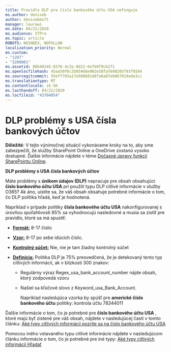 ```yaml
---
title: Pravidlo DLP pre číslo bankového účtu USA nefunguje
ms.author: deniseb
author: denisebmsft
manager: laurawi
ms.date: 04/21/2020
ms.audience: ITPro
ms.topic: article
ROBOTS: NOINDEX, NOFOLLOW
localization_priority: Normal
ms.custom:
- "1287"
- "3200001"
ms.assetid: 80b40145-8376-4c3a-8d22-6efb9f9cb271
ms.openlocfilehash: 45aa50f6c3505468e902e58faf698205f93f9264
ms.sourcegitcommit: 55eff703a17e500681d8fa6a87eb067019ade3cc
ms.translationtype: MT
ms.contentlocale: sk-SK
ms.lasthandoff: 04/22/2020
ms.locfileid: "43704054"
---
```

# <a name="dlp-issues-with-us-bank-account-numbers"></a>DLP problémy s USA čísla bankových účtov

**Dôležité**: V tejto výnimočnej situácií vykonávame kroky na to, aby sme zabezpečili, že služby SharePoint Online a OneDrive zostanú vysoko dostupné. Ďalšie informácie nájdete v téme [Dočasné úpravy funkcií SharePointu Online](https://aka.ms/ODSPAdjustments).

**DLP problémy s USA čísla bankových účtov**

Máte problémy s **únikom údajov (DLP)** nepracuje pre obsah obsahujúci **číslo bankového účtu USA** pri použití typu DLP citlivé informácie v služby O365? Ak áno, uistite sa, že váš obsah obsahuje potrebné informácie o tom, čo DLP politika hľadá, keď je hodnotená.
  
Napríklad v prípade politiky **čísla bankového účtu USA** nakonfigurovanej s úrovňou spoľahlivosti 85% sa vyhodnocujú nasledovné a musia sa zistiť pre pravidlo, ktoré sa má spustiť:
  
- **[Formát:](https://docs.microsoft.com/office365/securitycompliance/what-the-sensitive-information-types-look-for#format-77)** 8-17 číslic

- **[Vzor:](https://docs.microsoft.com/office365/securitycompliance/what-the-sensitive-information-types-look-for#pattern-77)** 8-17 po sebe idúcich číslic.

- **[Kontrolný súčet:](https://docs.microsoft.com/office365/securitycompliance/what-the-sensitive-information-types-look-for#checksum-76)** Nie, nie je tam žiadny kontrolný súčet

- **[Definícia:](https://docs.microsoft.com/office365/securitycompliance/what-the-sensitive-information-types-look-for)** Politika DLP je 75% presvedčená, že je detekovaný tento typ citlivých informácií, ak v blízkosti 300 znakov:

  - Regulárny výraz Regex_usa_bank_account_number nájde obsah, ktorý zodpovedá vzoru

  - Našiel sa kľúčové slovo z Keyword_usa_Bank_Account.

    Napríklad nasledujúca vzorka by spúšť pre **americké číslo bankového účtu** politiky: kontrola účtu 78344011

Ďalšie informácie o tom, čo je potrebné pre **číslo bankového účtu USA** , ktoré majú byť zistené pre váš obsah, nájdete v nasledujúcej časti v tomto článku: [Aké typy citlivých informácií pozrite sa na číslo bankového účtu USA](https://docs.microsoft.com/office365/securitycompliance/what-the-sensitive-information-types-look-for#us-bank-account-number)
  
Pomocou iného vstavaného typu citlivé informácie nájdete v nasledujúcom článku informácie o tom, čo je potrebné pre iné typy: [Aké typy citlivých informácií Hľadať](https://docs.microsoft.com/office365/securitycompliance/what-the-sensitive-information-types-look-for)
  